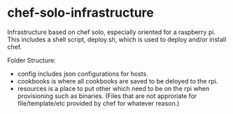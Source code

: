 chef-solo-infrastructure
========================

Infrastructure based on chef solo, especially oriented for a raspberry pi. This 
includes a shell script, deploy.sh, which is used to deploy and/or install chef.

Folder Structure:
  - config includes json configurations for hosts.
  - cookbooks is where all cookbooks are saved to be deloyed to the rpi.
  - resources is a place to put other which need to be on the rpi when provisioning such as binaries.
    (Files that are not approriate for file/template/etc provided by chef for whatever reason.) 

    